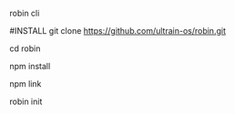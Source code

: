 robin cli

#INSTALL
git clone https://github.com/ultrain-os/robin.git

cd robin

npm install

npm link

robin init

